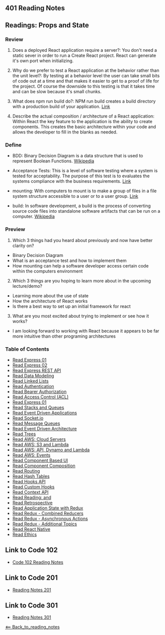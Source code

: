 ## 401 Reading Notes

## Readings: Props and State

### Review

1. Does a deployed React application require a server?: You don't need a static sever in order to run a Create React project. React can generate it's own port when initializing.

2. Why do we prefer to test a React application at the behavior rather than the unit level?: By testing at a behavior level the user can take small bits of code out at a time and that makes it easier to get to a proof of life for the project. Of course the downside to this testing is that it takes time and can be slow because it's small chunks.

3. What does npm run build do?: NPM run build creates a build directory with a production build of your application. [Link](https://create-react-app.dev/docs/deployment/#:~:text=npm%20run%20build%20creates%20a,.js%20file.)

4. Describe the actual composition / architecture of a React application: Within React the key feature to the application is the ability to create components. This creates the basic architecture within your code and allows the developer to fill in the blanks as needed.

### Define

- BDD: Binary Decision Diagram is a data structure that is used to represent Boolean Functions. [Wikipedia](https://en.wikipedia.org/wiki/Binary_decision_diagram)

- Acceptance Tests: This is a level of software testing where a system is tested for acceptability. The purpose of this test is to evaluates the systems compliance with the business requirements. [Link](https://softwaretestingfundamentals.com/acceptance-testing/#:~:text=ACCEPTANCE%20TESTING%20is%20a%20level,or%20writing%20that%20big%20check)

- mounting: With computers to mount is to make a group of files in a file system structure accessible to a user or to a user group. [Link](https://whatis.techtarget.com/definition/mount#:~:text=In%20computers%2C%20to%20mount%20is,in%20a%20position%20to%20operate.)

- build: In software development, a build is the process of converting source code files into standalone software artifacts that can be run on a computer. [Wikipedia](https://en.wikipedia.org/wiki/Software_build#:~:text=In%20software%20development%2C%20a%20build,the%20result%20of%20doing%20so.)

### Preview

1. Which 3 things had you heard about previously and now have better clarity on?

- Binary Decision Diagram
- What is an acceptance test and how to implement them
- How mounting can help a software developer access certain code within the computers environment

2. Which 3 things are you hoping to learn more about in the upcoming lecture/demo?

- Learning more about the use of state
- How the architecture of React works
- Is there a best way to set up an initial framework for react

3. What are you most excited about trying to implement or see how it works?

- I am looking forward to working with React because it appears to be far more intuitive than other programing architectures

### Table of Contents

- [Read Express 01](01_Reading.md)
- [Read Express 02](02_Reading.md)
- [Read Express REST API](03_Reading.md)
- [Read Data Modeling](04_Reading.md)
- [Read Linked Lists](05_Reading.md)
- [Read Authentication](06_Reading.md)
- [Read Bearer Authorization](07_Reading.md)
- [Read Access Control (ACL)](08_Reading.md)
- [Read Express 01](09_Reading.md)
- [Read Stacks and Queues](10_Reading.md)
- [Read Event Driven Applications](11_Reading.md)
- [Read Socket.io](12_Reading.md)
- [Read Message Queues](13_Reading.md)
- [Read Event Driven Architecture](14_Reading.md)
- [Read Trees](15_Reading.md)
- [Read AWS: Cloud Servers](16_Reading.md)
- [Read AWS: S3 and Lambda](17_Reading.md)
- [Read AWS: API, Dynamo and Lambda](18_Reading.md)
- [Read AWS: Events](19_Reading.md)
- [Read Component Based UI](26_Reading.md)
- [Read Component Composition](28_Reading.md)
- [Read Routing](29_Reading.md)
- [Read Hash Tables](30_Reading.md)
- [Read Hooks API](31_Reading.md)
- [Read Custom Hooks](32_Reading.md)
- [Read Context API](33_Reading.md)
- [Read Reading: <Login /> and <Auth />](34_Reading.md)
- [Read Retrospective](35_Reading.md)
- [Read Application State with Redux](36_Reading.md)
- [Read Redux - Combined Reducers](37_Reading.md)
- [Read Redux - Asynchronous Actions](38_Reading.md)
- [Read Redux - Additional Topics](39_Reading.md)
- [Read React Native](41_Reading.md)
- [Read Ethics](42_Reading.md)

## Link to Code 102
- [Code 102 Reading Notes](https://jtaisey389.github.io/reading-notes/)

## Link to Code 201
- [Reading Notes 201](https://jtaisey389.github.io/reading-notes201.md/)

## Link to Code 301
- [Reading Notes 301](jtaisey389.github.io/reading-notes301.md/)

[<== Back_to_reading_notes](jtaisey389.github.io/401_readingnotes.md/)